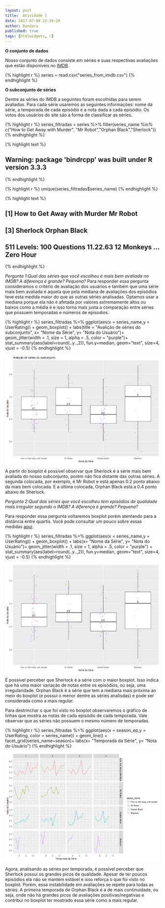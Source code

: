 ```yaml
---
layout: post
title:  Atividade 1
date: 2017-07-08 22:39:29
author: Dandara
published: true
tags: [htmlwidgets, r]
---
```








**O conjunto de dados**

Nosso conjunto de dados consiste em séries e suas respectivas avaliações que estão disponíveis no [IMDB](http://imdb.com).

{% highlight r %}
series = read.csv("series_from_imdb.csv")
{% endhighlight %}


**O subconjunto de séries**

Dentre as séries do IMDB a seguintes foram escolhidas para serem avaliadas. Para cada série usaremos as seguintes informações: nome da série, a temporada de cada episódio e a nota dada a cada episódio. Os votos dos usuários do site são a forma de classificar as séries.

{% highlight r %}
series_filtradas = series %>% filter(series_name %in% c("How to Get Away with Murder", "Mr Robot","Orphan Black","Sherlock"))
{% endhighlight %}



{% highlight text %}
## Warning: package 'bindrcpp' was built under R version 3.3.3
{% endhighlight %}



{% highlight r %}
unique(series_filtradas$series_name)
{% endhighlight %}



{% highlight text %}
## [1] How to Get Away with Murder Mr Robot                   
## [3] Sherlock                    Orphan Black               
## 511 Levels: 100 Questions 11.22.63 12 Monkeys ... Zero Hour
{% endhighlight %}


*Pergunta 1:Qual das séries que você escolheu é mais bem avaliada no IMDB? A diferença é grande? Pequena?*
Para responder essa pergunta consideramos o critério de avaliação dos usuários e também que uma série mais bem avaliada é aquela que pela mediana de avaliações dos episódios teve esta medida maior do que as outras séries analisadas. Optamos usar a mediana porque ela não é afetada por valores extremamente altos ou baixos como a média é e isso torna mais justa a comparação entre séries que possuem temporadas e números de episodios.

{% highlight r %}
series_filtradas %>%
  ggplot(aes(x = series_name,y = UserRating)) + geom_boxplot() + labs(title = "Avalição de séries do subconjunto", x= "Nome da Série", y= "Nota do Usuário")+ geom_jitter(width = .1, size = 1, alpha = .5, color = "purple")+  stat_summary(aes(label=round(..y..,2)), fun.y=median, geom="text", size=4, vjust = -0.5)
{% endhighlight %}

![plot of chunk unnamed-chunk-4](../figure/source/primeira-postagem/2017-07-08-primeiro-post/unnamed-chunk-4-1.png)

A partir do boxplot é possível observar que Sherlock é a série mais bem avaliada do nosso subconjunto, porém não fica distante das outras séries. A segunda colocada, por exemplo, é Mr Robot e está apenas 0.2 ponto abaixo da mais bem colocada. E a última colocada, Orphan Black está a 0.4 ponto abaixo de Sherlock. 

*Pergunta 2:Qual das séries que você escolheu tem episódios de qualidade mais irregular segundo o IMDB? A diferença é grande? Pequena?*

Para responder essa pergunta voltaremos boxplot porém atentando para a distância entre quartis. Você pode consultar um pouco sobre essas medidas [aqui](http://www.escolaedti.com.br/o-que-e-um-box-plot/). 

{% highlight r %}
series_filtradas %>%
  ggplot(aes(x = series_name,y = UserRating)) + geom_boxplot() + labs(x= "Nome da Série", y= "Nota do Usuário")+ geom_jitter(width = .1, size = 1, alpha = .5, color = "purple") +  stat_summary(aes(label=round(..y..,2)), fun.y=median, geom="text", size=4, vjust = -0.5)
{% endhighlight %}

![plot of chunk unnamed-chunk-5](../figure/source/primeira-postagem/2017-07-08-primeiro-post/unnamed-chunk-5-1.png)

É possível perceber que Sherlock é a série com o maior boxplot. Isso indica que há uma maior variação de notas entre os episódios, ou seja, uma irregularidade. Orphan Black é a série que tem a mediana mais próxima ao meio do boxplot (e possui o menor dentre as séries analisdas) e pode ser considerada como a mais regular.

Para destrinchar o que foi visto no boxplot observaremos o gráfico de linhas que mostra as notas de cada episódio de cada temporada. Vale observar que as séries não possuem o mesmo número de temporadas.



{% highlight r %}
series_filtradas %>%
  ggplot(aes(x = season_ep,y = UserRating, color = series_name)) + geom_line() + facet_grid(series_name~season)+ labs(x= "Temporada da Série", y= "Nota do Usuário")
{% endhighlight %}

![plot of chunk unnamed-chunk-6](../figure/source/primeira-postagem/2017-07-08-primeiro-post/unnamed-chunk-6-1.png)

Agora, analisando as séries por temporada, é possível perceber que Sherlock possui os grandes picos de qualidade. Apesar de ter poucos episódios ela não se mantém estável e isso reforça o que foi visto no boxplot. Porém, essa instabilidade em avaliações se repete para todas as séries. A primeira temporada de Orphan Black é a de mais continuidade, ou seja, onde não há grandes picos de avaliações positivas/negativas e contribui no boxplot ter mostrado essa série como a mais regular.
